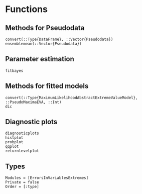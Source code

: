 # Functions

## Methods for Pseudodata

```@docs
convert(::Type{DataFrame}, ::Vector{Pseudodata})
ensemblemean(::Vector{Pseudodata})
```

## Parameter estimation

```@docs
fitbayes
```

## Methods for fitted models

```@docs
convert(::Type{MaximumLikelihoodAbstractExtremeValueModel}, ::PseudoMaximaEVA, ::Int)
dic
```

## Diagnostic plots

```@docs
diagnosticplots
histplot
probplot
qqplot
returnlevelplot
```

## Types

```@autodocs
Modules = [ErrorsInVariablesExtremes]
Private = false
Order = [:type]
```
